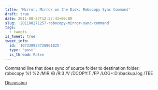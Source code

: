 ```yaml
---
title: 'Mirror, Mirror on the Disk: Robocopy Sync Command'
draft: true
date: 2011-08-27T12:57:41+00:00
slug: '201108271257-robocopy-mirror-sync-command'
tags:
  - tweets
is_tweet: true
tweet_info:
  id: '107330924726861825'
  type: 'post'
  is_thread: False
---
```




Command line that does sync of source folder to destination folder: robocopy %1 %2 /MIR /B /R:3 /V /DCOPY:T /FP /LOG+:D:\backup.log /TEE

[Discussion](https://x.com/sytelus/status/107330924726861825)

